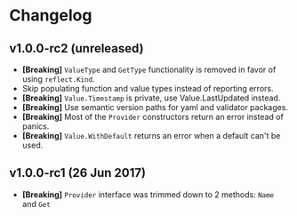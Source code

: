 # Changelog

## v1.0.0-rc2 (unreleased)

- **[Breaking]** `ValueType` and `GetType` functionality is removed in favor of using
  `reflect.Kind`.
- Skip populating function and value types instead of reporting errors.
- **[Breaking]** `Value.Timestamp` is private, use Value.LastUpdated instead.
- **[Breaking]** Use semantic version paths for yaml and validator packages.
- **[Breaking]** Most of the `Provider` constructors return an error instead of panics.
- **[Breaking]** `Value.WithDefault` returns an error when a default can't be used.

## v1.0.0-rc1 (26 Jun 2017)

- **[Breaking]** `Provider` interface was trimmed down to 2 methods: `Name` and `Get`